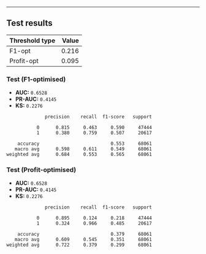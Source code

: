 
---

## Test results
| Threshold type | Value |
|----------------|------:|
| F1-opt | 0.216 |
| Profit-opt | 0.095 |

### Test (F1-optimised)
- **AUC:** `0.6528`  
- **PR-AUC:** `0.4145`  
- **KS:** `0.2276`  

```text
              precision    recall  f1-score   support

           0      0.815     0.463     0.590     47444
           1      0.380     0.759     0.507     20617

    accuracy                          0.553     68061
   macro avg      0.598     0.611     0.549     68061
weighted avg      0.684     0.553     0.565     68061

```

### Test (Profit-optimised)
- **AUC:** `0.6528`  
- **PR-AUC:** `0.4145`  
- **KS:** `0.2276`  

```text
              precision    recall  f1-score   support

           0      0.895     0.124     0.218     47444
           1      0.324     0.966     0.485     20617

    accuracy                          0.379     68061
   macro avg      0.609     0.545     0.351     68061
weighted avg      0.722     0.379     0.299     68061

```
